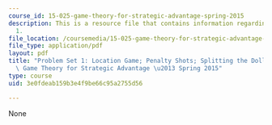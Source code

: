 ```yaml
---
course_id: 15-025-game-theory-for-strategic-advantage-spring-2015
description: This is a resource file that contains information regarding problem set
  1.
file_location: /coursemedia/15-025-game-theory-for-strategic-advantage-spring-2015/3e0fdeab159b3e4f9be66c95a2755d56_MIT15_025S15_ProblemSet1.pdf
file_type: application/pdf
layout: pdf
title: "Problem Set 1: Location Game; Penalty Shots; Splitting the Dollar \u2013 15.025\
  \ Game Theory for Strategic Advantage \u2013 Spring 2015"
type: course
uid: 3e0fdeab159b3e4f9be66c95a2755d56

---
```

None